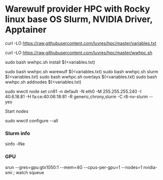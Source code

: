 Warewulf provider HPC with Rocky linux base OS
Slurm, NVIDIA Driver, Apptainer
=====

curl -LO https://raw.githubusercontent.com/luvres/hpc/master/variables.txt

curl -LO https://raw.githubusercontent.com/luvres/hpc/master/wwhpc.sh

sudo bash wwhpc.sh install $(<variables.txt)


sudo bash wwhpc.sh warewulf $(<variables.txt)
sudo bash wwhpc.sh slurm $(<variables.txt)
sudo bash wwhpc.sh overlays $(<variables.txt)
sudo bash wwhpc.sh addnodes $(<variables.txt)


sudo wwctl node set cn81 -n default -N eth0 -M 255.255.255.240 -I 40.6.18.81 -H fa:ce:40:06:18:81 -R generic,chrony,slurm -C r8-nv-slurm --yes


Start nodes

sudo wwctl configure --all

### Slurm info
sinfo -lNe

### GPU
srun --gres=gpu:gtx1050:1 --mem=4G --cpus-per-gpu=1 --nodes=1 nvidia-smi ; watch squeue





